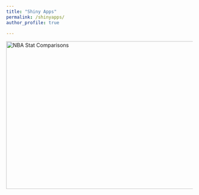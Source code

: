 ```yaml
---
title: "Shiny Apps"
permalink: /shinyapps/
author_profile: true

---
```

[<img src="https://user-images.githubusercontent.com/108133717/231267796-3c2890e5-dae3-4a6b-a1ec-fb7c3d27a858.png" width = 600 height = 400 title="NBA Stats Comparisons: Playoffs vs. Regular Season" alt="NBA Stat Comparisons">](https://ads303.shinyapps.io/nbacomparisons/) 






